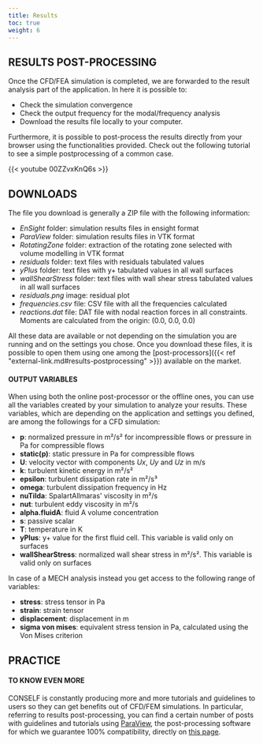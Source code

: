 ```yaml
---
title: Results
toc: true
weight: 6
---
```


## RESULTS POST-PROCESSING

Once the CFD/FEA simulation is completed, we are forwarded to the result analysis part of the application. In here it is possible to:

- Check the simulation convergence
- Check the output frequency for the modal/frequency analysis
- Download the results file locally to your computer.

Furthermore, it is possible to post-process the results directly from your browser using the functionalities provided. Check out the following tutorial to see a simple postprocessing of a common case.

{{< youtube 00ZZvxKnQ6s >}}

## DOWNLOADS

The file you download is generally a ZIP file with the following information:

- *EnSight* folder: simulation results files in ensight format
- *ParaView* folder: simulation results files in VTK format
- *RotatingZone* folder: extraction of the rotating zone selected with volume modelling in VTK format
- *residuals* folder: text files with residuals tabulated values
- *yPlus* folder: text files with y+ tabulated values in all wall surfaces
- *wallShearStress* folder: text files with wall shear stress tabulated values in all wall surfaces 
- *residuals.png* image: residual plot
- *frequencies.csv* file: CSV file with all the frequencies calculated
- *reactions.dat* file: DAT file with nodal reaction forces in all constraints. Moments are calculated from the origin: (0.0, 0.0, 0.0)

All these data are available or not depending on the simulation you are running and on the settings you chose. Once you download these files, it is possible to open them using one among the [post-processors]({{< ref "external-link.md#results-postprocessing" >}}) available on the market.

#### OUTPUT VARIABLES

When using both the online post-processor or the offline ones, you can use all the variables created by your simulation to analyze your results. These variables, which are depending on the application and settings you defined, are among the followings for a CFD simulation:

- **p**: normalized pressure in m²/s² for incompressible flows or pressure in Pa for compressible flows
- **static(p)**: static pressure in Pa for compressible flows
- **U**: velocity vector with components *Ux*, *Uy* and *Uz* in m/s
- **k**: turbulent kinetic energy in m²/s²
- **epsilon**: turbulent dissipation rate in m²/s³
- **omega**: turbulent dissipation frequency in Hz
- **nuTilda**: SpalartAllmaras' viscosity in m²/s
- **nut**: turbulent eddy viscosity in m²/s
- **alpha.fluidA**: fluid A volume concentration
- **s**: passive scalar
- **T**: temperature in K
- **yPlus**: y+ value for the first fluid cell. This variable is valid only on surfaces
- **wallShearStress**: normalized wall shear stress in m²/s². This variable is valid only on surfaces

In case of a MECH analysis instead you get access to the following range of variables:

- **stress**: stress tensor in Pa
- **strain**: strain tensor
- **displacement**: displacement in m
- **sigma von mises**: equivalent stress tension in Pa, calculated using the Von Mises criterion

## PRACTICE

#### TO KNOW EVEN MORE

CONSELF is constantly producing more and more tutorials and guidelines to users so they can get benefits out of CFD/FEM simulations. In particular, referring to results post-processing, you can find a certain number of posts with guidelines and tutorials using [ParaView](https://www.paraview.org/), the post-processing software for which we guarantee 100% compatibility, directly on [this page](https://conself.com/blog/category/post-processing/).


